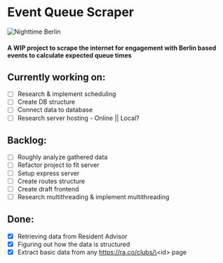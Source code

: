 # Event Queue Scraper

![Nighttime Berlin](https://images.unsplash.com/photo-1528728329032-2972f65dfb3f?ixlib=rb-4.0.3&ixid=MnwxMjA3fDB8MHxwaG90by1wYWdlfHx8fGVufDB8fHx8&auto=format&fit=crop&w=517&q=80)

#### A WIP project to scrape the internet for engagement with Berlin based events to calculate expected queue times

## Currently working on:

-   [ ] Research & implement scheduling
-   [ ] Create DB structure
-   [ ] Connect data to database
-   [ ] Research server hosting - Online || Local?

## Backlog:

-   [ ] Roughly analyze gathered data
-   [ ] Refactor project to fit server
-   [ ] Setup express server
-   [ ] Create routes structure
-   [ ] Create draft frontend
-   [ ] Research multithreading & implement multithreading

## Done:

-   [x] Retrieving data from Resident Advisor
-   [x] Figuring out how the data is structured
-   [x] Extract basic data from any https://ra.co/clubs/\<id\> page
